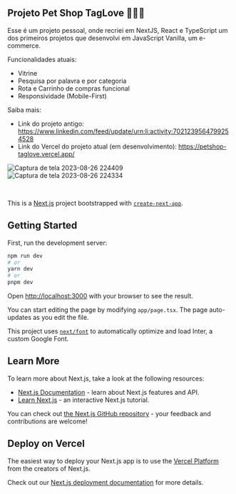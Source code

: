## Projeto Pet Shop TagLove 🐶🐱🐹

Esse é um projeto pessoal, onde recriei em NextJS, React e TypeScript um dos primeiros projetos que desenvolvi em JavaScript Vanilla, um e-commerce.

Funcionalidades atuais:
- Vitrine
- Pesquisa por palavra e por categoria
- Rota e Carrinho de compras funcional
- Responsividade (Mobile-First)

Saiba mais:
- Link do projeto antigo: https://www.linkedin.com/feed/update/urn:li:activity:7021239564799254528
- Link do Vercel do projeto atual (em desenvolvimento): https://petshop-taglove.vercel.app/

![Captura de tela 2023-08-26 224409](https://github.com/alinecarvalhopro/petshop-taglove-next/assets/118927052/4fe1a654-4316-4094-8435-0b7f0c8e9e5d)
![Captura de tela 2023-08-26 224334](https://github.com/alinecarvalhopro/petshop-taglove-next/assets/118927052/a583617a-a6a7-4cef-89e9-c7cfba1b6a5c)

<br/>

This is a [Next.js](https://nextjs.org/) project bootstrapped with [`create-next-app`](https://github.com/vercel/next.js/tree/canary/packages/create-next-app).

## Getting Started

First, run the development server:

```bash
npm run dev
# or
yarn dev
# or
pnpm dev
```

Open [http://localhost:3000](http://localhost:3000) with your browser to see the result.

You can start editing the page by modifying `app/page.tsx`. The page auto-updates as you edit the file.

This project uses [`next/font`](https://nextjs.org/docs/basic-features/font-optimization) to automatically optimize and load Inter, a custom Google Font.

## Learn More

To learn more about Next.js, take a look at the following resources:

- [Next.js Documentation](https://nextjs.org/docs) - learn about Next.js features and API.
- [Learn Next.js](https://nextjs.org/learn) - an interactive Next.js tutorial.

You can check out [the Next.js GitHub repository](https://github.com/vercel/next.js/) - your feedback and contributions are welcome!

## Deploy on Vercel

The easiest way to deploy your Next.js app is to use the [Vercel Platform](https://vercel.com/new?utm_medium=default-template&filter=next.js&utm_source=create-next-app&utm_campaign=create-next-app-readme) from the creators of Next.js.

Check out our [Next.js deployment documentation](https://nextjs.org/docs/deployment) for more details.
